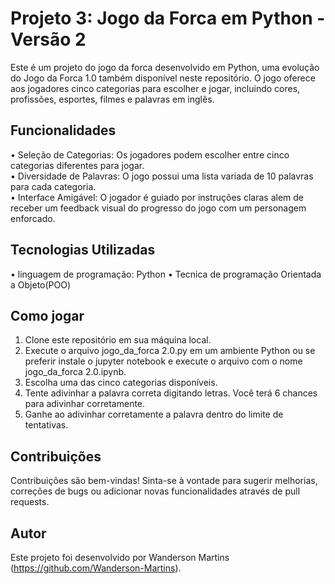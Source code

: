 # Projeto 3: Jogo da Forca em Python - Versão 2
Este é um projeto do jogo da forca desenvolvido em Python, uma evolução do Jogo da Forca 1.0 também disponível neste repositório. O jogo oferece aos jogadores cinco categorias para escolher e jogar, incluindo cores, profissões, esportes, filmes e palavras em inglês.

## Funcionalidades

• Seleção de Categorias: Os jogadores podem escolher entre cinco categorias diferentes para jogar.                                                          
• Diversidade de Palavras: O jogo possui uma lista variada de 10 palavras para cada categoria.                                                     
• Interface Amigável: O jogador é guiado por instruções claras alem de receber um feedback visual do progresso do jogo com um personagem enforcado.                                               

## Tecnologias Utilizadas

• linguagem de programação: Python
• Tecnica de programação Orientada a Objeto(POO)

## Como jogar
1. Clone este repositório em sua máquina local.
2. Execute o arquivo jogo_da_forca 2.0.py em um ambiente Python ou se preferir instale o jupyter notebook e execute o arquivo com o nome jogo_da_forca 2.0.ipynb.
3. Escolha uma das cinco categorias disponíveis.
4. Tente adivinhar a palavra correta digitando letras. Você terá 6 chances para adivinhar corretamente.
5. Ganhe ao adivinhar corretamente a palavra dentro do limite de tentativas.

## Contribuições
Contribuições são bem-vindas! Sinta-se à vontade para sugerir melhorias, correções de bugs ou adicionar novas funcionalidades através de pull requests.

## Autor
Este projeto foi desenvolvido por Wanderson Martins (https://github.com/Wanderson-Martins).